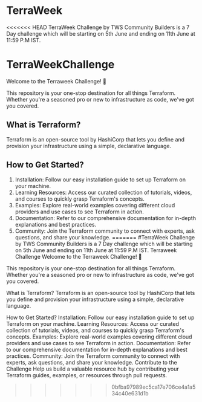 # TerraWeek
<<<<<<< HEAD
TerraWeek Challenge by TWS Community Builders is a 7 Day challenge which will be starting on 5th June and ending on 11th June at 11:59 P.M IST.
# TerraWeekChallenge
Welcome to the Terraweek Challenge! 🚀

This repository is your one-stop destination for all things Terraform. Whether you're a seasoned pro or new to infrastructure as code, we've got you covered.
## What is Terraform?
Terraform is an open-source tool by HashiCorp that lets you define and provision your infrastructure using a simple, declarative language.
## How to Get Started?
1. Installation: Follow our easy installation guide to set up Terraform on your machine.
2. Learning Resources: Access our curated collection of tutorials, videos, and courses to quickly grasp Terraform's concepts.
3. Examples: Explore real-world examples covering different cloud providers and use cases to see Terraform in action.
4. Documentation: Refer to our comprehensive documentation for in-depth explanations and best practices.
5. Community: Join the Terraform community to connect with experts, ask questions, and share your knowledge.
=======
#TerraWeek Challenge by TWS Community Builders is a 7 Day challenge which will be starting on 5th June and ending on 11th June at 11:59 P.M IST.
Terraweek Challenge
Welcome to the Terraweek Challenge! 🚀

This repository is your one-stop destination for all things Terraform. Whether you're a seasoned pro or new to infrastructure as code, we've got you covered.

What is Terraform?
Terraform is an open-source tool by HashiCorp that lets you define and provision your infrastructure using a simple, declarative language.

How to Get Started?
Installation: Follow our easy installation guide to set up Terraform on your machine.
Learning Resources: Access our curated collection of tutorials, videos, and courses to quickly grasp Terraform's concepts.
Examples: Explore real-world examples covering different cloud providers and use cases to see Terraform in action.
Documentation: Refer to our comprehensive documentation for in-depth explanations and best practices.
Community: Join the Terraform community to connect with experts, ask questions, and share your knowledge.
Contribute to the Challenge
Help us build a valuable resource hub by contributing your Terraform guides, examples, or resources through pull requests.
>>>>>>> 0bfba97989ec5ca17e706ce4a1a534c40e631d1b

